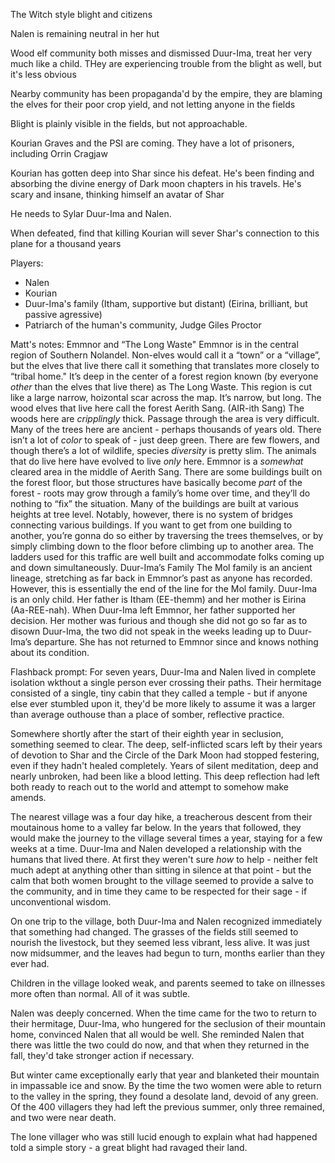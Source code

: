 The Witch style blight and citizens

Nalen is remaining neutral in her hut

Wood elf community both misses and dismissed Duur-Ima, treat her very much like a child. THey are experiencing trouble from the blight as well, but it's less obvious

Nearby community has been propaganda'd by the empire, they are blaming the elves for their poor crop yield, and not letting anyone in the fields

Blight is plainly visible in the fields, but not approachable.

Kourian Graves and the PSI are coming. They have a lot of prisoners, including Orrin Cragjaw

Kourian has gotten deep into Shar since his defeat. He's been finding and absorbing the divine energy of Dark moon chapters in his travels. He's scary and insane, thinking himself an avatar of Shar

He needs to Sylar Duur-Ima and Nalen.

When defeated, find that killing Kourian will sever Shar's connection to this plane for a thousand years

Players:

* Nalen
* Kourian
* Duur-Ima's family (Itham, supportive but distant) (Eirina, brilliant, but passive agressive)
* Patriarch of the human's community, Judge Giles Proctor

Matt's notes:
    Emmnor and “The Long Waste"
        Emmnor is in the central region of Southern Nolandel.
        Non-elves would call it a “town” or a “village”, but the elves that live there call it something that translates more closely to “tribal home."
        It’s deep in the center of a forest region known (by everyone _other_ than the elves that live there) as The Long Waste. This region is cut like a large narrow, hoizontal scar across the map. It’s narrow, but long. The wood elves that live here call the forest Aerith Sang. (AIR-ith Sang)
        The woods here are _cripplingly_ thick. Passage through the area is very difficult.
        Many of the trees here are ancient - perhaps thousands of years old. There isn’t a lot of _color_ to speak of - just deep green. There are few flowers, and though there’s a lot of wildlife, species _diversity_ is pretty slim. The animals that do live here have evolved to live _only_ here.
        Emmnor is a _somewhat_ cleared area in the middle of Aerith Sang. There are some buildings built on the forest floor, but those structures have basically become _part_ of the forest - roots may grow through a family’s home over time, and they’ll do nothing to “fix” the situation.
        Many of the buildings are built at various heights at tree level. Notably, however, there is no system of bridges connecting various buildings. If you want to get from one building to another, you’re gonna do so either by traversing the trees themselves, or by simply climbing down to the floor before climbing up to another area. The ladders used for this traffic are well built and accommodate folks coming up and down simultaneously.
    Duur-Ima’s Family
        The Mol family is an ancient lineage, stretching as far back in Emmnor’s past as anyone has recorded.
        However, this is essentially the end of the line for the Mol family.
        Duur-Ima is an only child. Her father is Itham (EE-themm) and her mother is Eirina (Aa-REE-nah).
        When Duur-Ima left Emmnor, her father supported her decision. Her mother was furious and though she did not go so far as to disown Duur-Ima, the two did not speak in the weeks leading up to Duur-Ima’s departure.
        She has not returned to Emmnor since and knows nothing about its condition.


Flashback prompt:
For seven years, Duur-Ima and Nalen lived in complete isolation wkthout a single person ever crossing their paths. Their hermitage consisted of a single, tiny cabin that they called a temple - but if anyone else ever stumbled upon it, they'd be more likely to assume it was a larger than average outhouse than a place of somber, reflective practice.

Somewhere shortly after the start of their eighth year in seclusion, something seemed to clear. The deep, self-inflicted scars left by their years of devotion to Shar and the Circle of the Dark Moon had stopped festering, even if they hadn't healed completely. Years of silent meditation, deep and nearly unbroken, had been like a blood letting. This deep reflection had left both ready to reach out to the world and attempt to somehow make amends.

The nearest village was a four day hike, a treacherous descent from their moutainous home to a valley far below. In the years that followed, they would make the journey to the village several times a year, staying for a few weeks at a time. Duur-Ima and Nalen developed a relationship with the humans that lived there. At first they weren't sure _how_ to help - neither felt much adept at anything other than sitting in silence at that point - but the calm that both women brought to the village seemed to  provide a salve to the community, and in time they came to be respected for their sage - if unconventional wisdom.

On one trip to the village, both Duur-Ima and Nalen recognized immediately that something had changed. The grasses of the fields still seemed to nourish the livestock, but they seemed less vibrant, less alive. It was just now midsummer, and the leaves had begun to turn, months earlier than they ever had.

Children in the village looked weak, and parents seemed to take on illnesses more often than normal. All of it was subtle.

Nalen was deeply concerned. When the time came for the two to return to their hermitage, Duur-Ima, who hungered for the seclusion of their mountain home, convinced Nalen that all would be well. She reminded Nalen that there was little the two could do now, and that when they returned in the fall, they'd take stronger action if necessary.

But winter came exceptionally early that year and blanketed their mountain in impassable ice and snow. By the time the two women were able to return to the valley in the spring, they found a desolate land, devoid of any green. Of the 400 villagers they had left the previous summer, only three remained, and two were near death.

The lone villager who was still lucid enough to explain what had happened told a simple story - a great blight had ravaged their land.